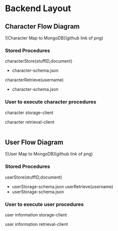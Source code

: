 
# Backend Layout

## Character Flow Diagram
![Character Map to MongoDB](github link of png)

### Stored Procedures

characterStore(stuffID,document)
* character-schema.json

characterRetrieve(username)
* character-schema.json

### User to execute character procedures
character storage-client

character retrieval-client
<br><br>
## User Flow Diagram
![User Map to MongoDB](github link of png)

### Stored Procedures

userStore(stuffID,document)
* userStorage-schema.json
userRetrieve(username)
* userStorage-schema.json

### User to execute user procedures
user information storage-client

user information retrieval-client
